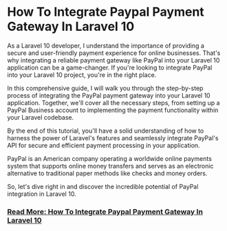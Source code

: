 # How To Integrate Paypal Payment Gateway In Laravel 10

As a Laravel 10 developer, I understand the importance of providing a secure and user-friendly payment experience for online businesses. That's why integrating a reliable payment gateway like PayPal into your Laravel 10 application can be a game-changer. If you're looking to integrate PayPal into your Laravel 10 project, you're in the right place.

In this comprehensive guide, I will walk you through the step-by-step process of integrating the PayPal payment gateway into your Laravel 10 application. Together, we'll cover all the necessary steps, from setting up a PayPal Business account to implementing the payment functionality within your Laravel codebase.

By the end of this tutorial, you'll have a solid understanding of how to harness the power of Laravel's features and seamlessly integrate PayPal's API for secure and efficient payment processing in your application.

PayPal is an American company operating a worldwide online payments system that supports online money transfers and serves as an electronic alternative to traditional paper methods like checks and money orders.

So, let's dive right in and discover the incredible potential of PayPal integration in Laravel 10.

### [Read More: How To Integrate Paypal Payment Gateway In Laravel 10](https://vidvatek.com/post/how-to-integrate-paypal-payment-gateway-in-laravel-10)
